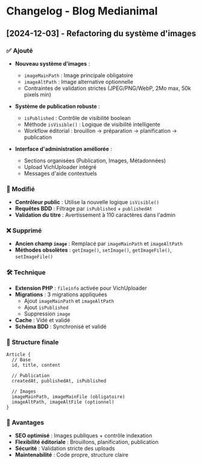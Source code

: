 # Changelog - Blog Medianimal

## [2024-12-03] - Refactoring du système d'images

### ✅ Ajouté
- **Nouveau système d'images** :
  - `imageMainPath` : Image principale obligatoire
  - `imageAltPath` : Image alternative optionnelle
  - Contraintes de validation strictes (JPEG/PNG/WebP, 2Mo max, 50k pixels min)
  
- **Système de publication robuste** :
  - `isPublished` : Contrôle de visibilité boolean
  - Méthode `isVisible()` : Logique de visibilité intelligente
  - Workflow éditorial : brouillon → préparation → planification → publication

- **Interface d'administration améliorée** :
  - Sections organisées (Publication, Images, Métadonnées)
  - Upload VichUploader intégré
  - Messages d'aide contextuels

### 🔧 Modifié
- **Contrôleur public** : Utilise la nouvelle logique `isVisible()`
- **Requêtes BDD** : Filtrage par `isPublished` + `publishedAt`
- **Validation du titre** : Avertissement à 110 caractères dans l'admin

### ❌ Supprimé
- **Ancien champ `image`** : Remplacé par `imageMainPath` et `imageAltPath`
- **Méthodes obsolètes** : `getImage()`, `setImage()`, `getImageFile()`, `setImageFile()`

### 🛠️ Technique
- **Extension PHP** : `fileinfo` activée pour VichUploader
- **Migrations** : 3 migrations appliquées
  - Ajout `imageMainPath` et `imageAltPath`
  - Ajout `isPublished`
  - Suppression `image`
- **Cache** : Vidé et validé
- **Schéma BDD** : Synchronisé et validé

### 📁 Structure finale
```
Article {
  // Base
  id, title, content
  
  // Publication
  createdAt, publishedAt, isPublished
  
  // Images
  imageMainPath, imageMainFile (obligatoire)
  imageAltPath, imageAltFile (optionnel)
}
```

### 🎯 Avantages
- **SEO optimisé** : Images publiques + contrôle indexation
- **Flexibilité éditoriale** : Brouillons, planification, publication
- **Sécurité** : Validation stricte des uploads
- **Maintenabilité** : Code propre, structure claire 